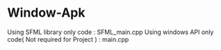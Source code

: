 # Window-Apk

Using SFML library only code  : SFML_main.cpp
Using windows API only code( Not required for Project ) : main.cpp
